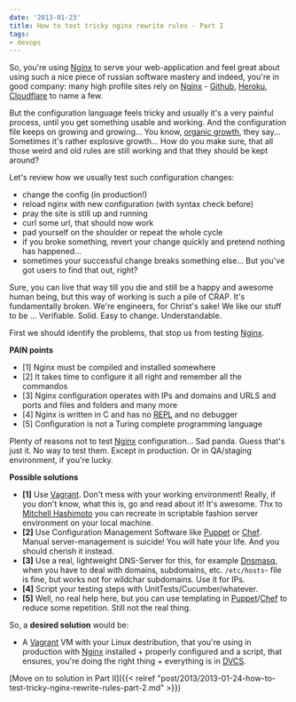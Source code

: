 ```yaml
---
date: '2013-01-23'
title: How to test tricky nginx rewrite rules - Part I
tags:
- devops
---
```



So, you're using [Nginx] to serve your web-application and feel great about using such a nice piece of russian software mastery and indeed, you're in good company: many high profile sites rely on [Nginx] - [Github], [Heroku], [Cloudflare] to name a few.

But the configuration language feels tricky and usually it's a very painful process, until you get something usable and working. And the configuration file keeps on growing and growing... You know, [organic growth](http://en.wikipedia.org/wiki/Organic_growth), they say... Sometimes it's rather explosive growth... How do you make sure, that all those weird and old rules are still working and that they should be kept around?


Let's review how we usually test such configuration changes:

  - change the config (in production!)
  - reload nginx with new configuration (with syntax check before)
  - pray the site is still up and running
  - curl some url, that should now work
  - pad yourself on the shoulder or repeat the whole cycle
  - if you broke something, revert your change quickly and pretend nothing has happened...
  - sometimes your successful change breaks something else... But you've got users to find that out, right?

Sure, you can live that way till you die and still be a happy and awesome human being, but this way of working is such a pile of CRAP. It's fundamentally broken. We're engineers, for Christ's sake! We like our stuff to be ... Verifiable. Solid. Easy to change. Understandable.


First we should identify the problems, that stop us from testing [Nginx].

**PAIN points**

  - [1] Nginx must be compiled and installed somewhere
  - [2] It takes time to configure it all right and remember all the commandos
  - [3] Nginx configuration operates with IPs and domains and URLS and ports and files and folders and many more
  - [4] Nginx is written in C and has no [REPL] and no debugger
  - [5] Configuration is not a Turing complete programming language


Plenty of reasons not to test [Nginx] configuration... Sad panda. Guess that's just it. No way to test them. Except in production. Or in QA/staging environment, if you're lucky.


**Possible solutions**

  - **[1]** Use [Vagrant]. Don't mess with your working environment! Really, if you don't know, what this is, go and read about it! It's awesome. Thx to [Mitchell Hashimoto] you can recreate in scriptable fashion server environment on your local machine.
  - **[2]** Use Configuration Management Software like [Puppet] or [Chef]. Manual server-management is suicide! You will hate your life. And you should cherish it instead.
  - **[3]** Use a real, lightweight DNS-Server for this, for example [Dnsmasq], when you have to  deal with domains, subdomains, etc. `/etc/hosts`- file is fine, but works not for wildchar subdomains. Use it for IPs.
  - **[4]** Script your testing steps with UnitTests/Cucumber/whatever.
  - **[5]** Well, no real help here, but you can use templating in [Puppet]/[Chef] to reduce some repetition. Still not the real thing.


So, a **desired solution** would be:

- A [Vagrant] VM with your Linux destribution, that you're using in production with [Nginx] installed + properly configured and a script, that ensures, you're doing the right thing + everything is in [DVCS].



[Move on to solution in Part II]({{< relref "post/2013/2013-01-24-how-to-test-tricky-nginx-rewrite-rules-part-2.md" >}})





[Nginx]: http://wiki.nginx.org/Main
[Dnsmasq]: http://www.thekelleys.org.uk/dnsmasq/doc.html
[Github]: http://github.com
[Heroku]: http://heroku.com
[Cloudflare]: http://cloudflare.com
[REPL]: http://en.wikipedia.org/wiki/Read%E2%80%93eval%E2%80%93print_loop
[Vagrant]: http://vagrantup.com
[Puppet]:  http://puppetlabs.com/
[Chef]: http://www.opscode.com/chef/


[Mitchell Hashimoto]: https://twitter.com/mitchellh
[DVCS]: http://en.wikipedia.org/wiki/Distributed_revision_control
